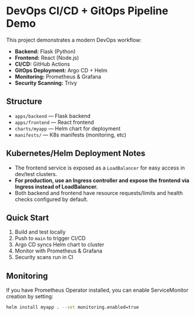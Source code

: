 # DevOps CI/CD + GitOps Pipeline Demo

This project demonstrates a modern DevOps workflow:

- **Backend:** Flask (Python)
- **Frontend:** React (Node.js)
- **CI/CD:** GitHub Actions
- **GitOps Deployment:** Argo CD + Helm
- **Monitoring:** Prometheus & Grafana
- **Security Scanning:** Trivy


## Structure
- `apps/backend` — Flask backend
- `apps/frontend` — React frontend
- `charts/myapp` — Helm chart for deployment
- `manifests/` — K8s manifests (monitoring, etc)

## Kubernetes/Helm Deployment Notes
- The frontend service is exposed as a `LoadBalancer` for easy access in dev/test clusters.
- **For production, use an Ingress controller and expose the frontend via Ingress instead of LoadBalancer.**
- Both backend and frontend have resource requests/limits and health checks configured by default.

## Quick Start
1. Build and test locally
2. Push to `main` to trigger CI/CD
3. Argo CD syncs Helm chart to cluster
4. Monitor with Prometheus & Grafana
5. Security scans run in CI

## Monitoring

If you have Prometheus Operator installed, you can enable ServiceMonitor creation by setting:
```sh
helm install myapp . --set monitoring.enabled=true
```
